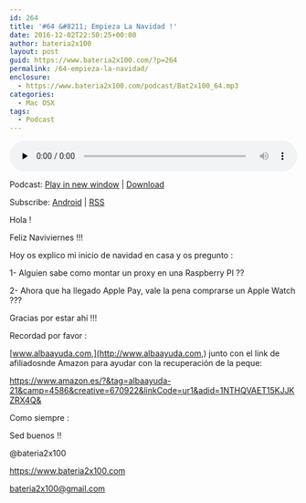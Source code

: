 ```yaml
---
id: 264
title: '#64 &#8211; Empieza La Navidad !'
date: 2016-12-02T22:50:25+00:00
author: bateria2x100
layout: post
guid: https://www.bateria2x100.com/?p=264
permalink: /64-empieza-la-navidad/
enclosure:
  - https://www.bateria2x100.com/podcast/Bat2x100_64.mp3
categories:
  - Mac OSX
tags:
  - Podcast
---
```

<div class="powerpress_player" id="powerpress_player_5913">
  <audio class="wp-audio-shortcode" id="audio-264-66" preload="none" style="width: 100%;" controls="controls"><source type="audio/mpeg" src="https://www.bateria2x100.com/podcast/Bat2x100_64.mp3?_=66" /><a href="https://www.bateria2x100.com/podcast/Bat2x100_64.mp3">https://www.bateria2x100.com/podcast/Bat2x100_64.mp3</a></audio>
</div>

<p class="powerpress_links powerpress_links_mp3">
  Podcast: <a href="https://www.bateria2x100.com/podcast/Bat2x100_64.mp3" class="powerpress_link_pinw" target="_blank" title="Play in new window" onclick="return powerpress_pinw('https://www.bateria2x100.com/?powerpress_pinw=264-podcast');" rel="nofollow">Play in new window</a> | <a href="https://www.bateria2x100.com/podcast/Bat2x100_64.mp3" class="powerpress_link_d" title="Download" rel="nofollow" download="Bat2x100_64.mp3">Download</a>
</p>

<p class="powerpress_links powerpress_subscribe_links">
  Subscribe: <a href="https://subscribeonandroid.com/www.bateria2x100.com/feed/podcast/" class="powerpress_link_subscribe powerpress_link_subscribe_android" title="Subscribe on Android" rel="nofollow">Android</a> | <a href="https://www.bateria2x100.com/feed/podcast/" class="powerpress_link_subscribe powerpress_link_subscribe_rss" title="Subscribe via RSS" rel="nofollow">RSS</a>
</p>

Hola ! 
  
Feliz Naviviernes !!!

Hoy os explico mi inicio de navidad en casa y os pregunto :

1- Alguien sabe como montar un proxy en una Raspberry PI ??

2- Ahora que ha llegado Apple Pay, vale la pena comprarse un Apple Watch ???

Gracias por estar ahí !!!

Recordad por favor :

[www.albaayuda.com,](http://www.albaayuda.com,) junto con el link de afiliadosnde Amazon para ayudar con la recuperación de la peque:

<https://www.amazon.es/?&tag=albaayuda-21&camp=4586&creative=670922&linkCode=ur1&adid=1NTHQVAET15KJJKZRX4Q&>

Como siempre : 

Sed buenos !! 

@bateria2x100
  
<https://www.bateria2x100.com>
  
<bateria2x100@gmail.com>